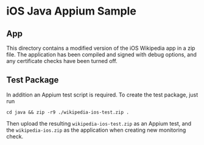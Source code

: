 # iOS Java Appium Sample


## App

This directory contains a modified version of the iOS Wikipedia app in a zip file.  The application has been
compiled and signed with debug options, and any certificate checks have been turned off.


## Test Package

In addition an Appium test script is required. To create the test package, just run

    cd java && zip -r9 ./wikipedia-ios-test.zip .

Then upload the resulting `wikipedia-ios-test.zip` as an Appium test, and the `wikipedia-ios.zip` as the application when creating new monitoring check.


